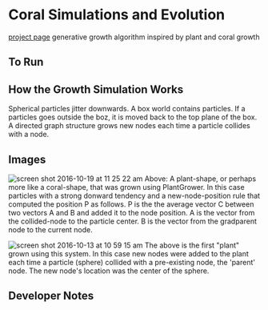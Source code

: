# Coral Simulations and Evolution 
[project page](https://jlopezbi.github.io/ColonyEvolver/)
generative growth algorithm inspired by plant and coral growth

## To Run

## How the Growth Simulation Works
Spherical particles jitter downwards.
A box world contains particles. If a particles goes outside the boz, it is moved back to the top plane of the box.
A directed graph structure grows new nodes each time a particle collides with a node.

## Images
![screen shot 2016-10-19 at 11 25 22 am](https://cloud.githubusercontent.com/assets/3253027/19532080/07b6a552-95ef-11e6-8d68-3091f46881ab.png)
Above: A plant-shape, or perhaps more like a coral-shape, that was grown using PlantGrower. In this case particles with a strong donward tendency and a new-node-position rule that computed the position P as follows. P is the the average vector C between two vectors A and B and added it to the node position. A is the vector from the collided-node to the particle center. B is the vector from the gradparent node to the current node.

![screen shot 2016-10-13 at 10 59 15 am](https://cloud.githubusercontent.com/assets/3253027/19360869/2951f144-9135-11e6-9f9d-b1107802b3a7.png)
The above is the first "plant" grown using this system. In this case new nodes were added to the plant each time a particle (sphere) collided with a pre-existing node, the 'parent' node. The new node's location was the center of the sphere.

## Developer Notes


